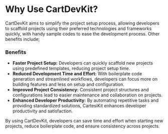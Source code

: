 # Why Use CartDevKit?

CartDevKit aims to simplify the project setup process, allowing developers to scaffold projects using their preferred technologies and frameworks quickly, with handy sample codes to ease the development process. Other benefits include;

### **Benefits**

* **Faster Project Setup:** Developers can quickly scaffold new projects using predefined templates, reducing project setup time.
* **Reduced Development Time and Effort:** With boilerplate code generation and streamlined workflows, developers can focus more on building features and less on setup and configuration.
* **Improved Project Consistency:** Consistent project structures and configurations lead to easier maintenance and collaboration on projects.
* **Enhanced Developer Productivity:** By automating repetitive tasks and providing standardized solutions, CartesiKit enhances developer productivity and satisfaction.

By using CartDevKit, developers can save time and effort when starting new projects, reduce boilerplate code, and ensure consistency across projects.
